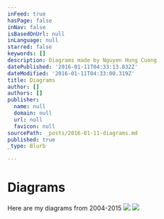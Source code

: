 ```yaml
---
inFeed: true
hasPage: false
inNav: false
isBasedOnUrl: null
inLanguage: null
starred: false
keywords: []
description: Diagrams made by Nguyen Hung Cuong
datePublished: '2016-01-11T04:33:13.832Z'
dateModified: '2016-01-11T04:33:00.319Z'
title: Diagrams
author: []
authors: []
publisher:
  name: null
  domain: null
  url: null
  favicon: null
sourcePath: _posts/2016-01-11-diagrams.md
published: true
_type: Blurb

---
```

# Diagrams

Here are my diagrams from 2004-2015
![](https://the-grid-user-content.s3-us-west-2.amazonaws.com/a1ac10a3-f00a-4a5b-80b0-ead3c8962f90.png)
![](https://the-grid-user-content.s3-us-west-2.amazonaws.com/44712385-8acc-415b-8f01-5077c2dab2c5.png)